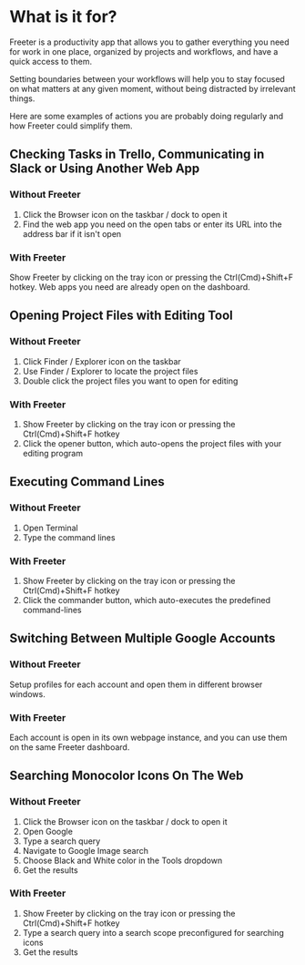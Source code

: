 # What is it for?

Freeter is a productivity app that allows you to gather everything you need for work in one place, organized by projects and workflows, and have a quick access to them.

Setting boundaries between your workflows will help you to stay focused on what matters at any given moment, without being distracted by irrelevant things.

Here are some examples of actions you are probably doing regularly and how Freeter could simplify them.

## Checking Tasks in Trello, Communicating in Slack or Using Another Web App

### Without Freeter

1. Click the Browser icon on the taskbar / dock to open it
2. Find the web app you need on the open tabs or enter its URL into the address bar if it isn't open

### With Freeter

Show Freeter by clicking on the tray icon or pressing the <span class="hotkey"><span>Ctrl(Cmd)</span>+<span>Shift</span>+<span>F</span></span> hotkey. Web apps you need are already open on the dashboard.

## Opening Project Files with Editing Tool

### Without Freeter

1. Click Finder / Explorer icon on the taskbar
2. Use Finder / Explorer to locate the project files
3. Double click the project files you want to open for editing

### With Freeter

1. Show Freeter by clicking on the tray icon or pressing the <span class="hotkey"><span>Ctrl(Cmd)</span>+<span>Shift</span>+<span>F</span></span> hotkey
2. Click the opener button, which auto-opens the project files with your editing program

## Executing Command Lines

### Without Freeter

1. Open Terminal
2. Type the command lines

### With Freeter

1. Show Freeter by clicking on the tray icon or pressing the <span class="hotkey"><span>Ctrl(Cmd)</span>+<span>Shift</span>+<span>F</span></span> hotkey
2. Click the commander button, which auto-executes the predefined command-lines

## Switching Between Multiple Google Accounts

### Without Freeter

Setup profiles for each account and open them in different browser windows.

### With Freeter

Each account is open in its own webpage instance, and you can use them on the same Freeter dashboard.

## Searching Monocolor Icons On The Web

### Without Freeter

1. Click the Browser icon on the taskbar / dock to open it
2. Open Google
3. Type a search query
4. Navigate to Google Image search
5. Choose Black and White color in the Tools dropdown
6. Get the results

### With Freeter

1. Show Freeter by clicking on the tray icon or pressing the <span class="hotkey"><span>Ctrl(Cmd)</span>+<span>Shift</span>+<span>F</span></span> hotkey
2. Type a search query into a search scope preconfigured for searching icons
3. Get the results
